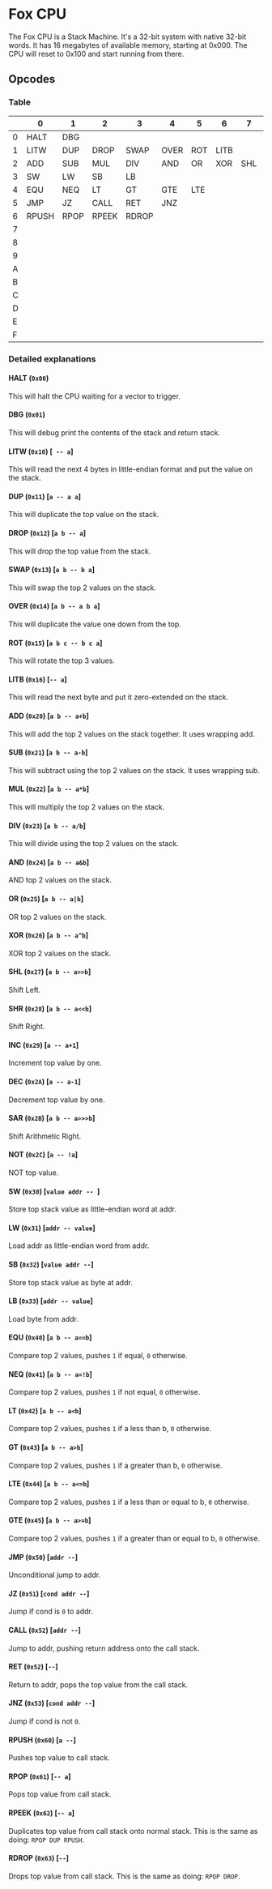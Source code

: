 # Fox CPU

The Fox CPU is a Stack Machine.
It's a 32-bit system with native 32-bit words.
It has 16 megabytes of available memory, starting at 0x000.
The CPU will reset to 0x100 and start running from there.

## Opcodes

### Table 

|      | 0     | 1    | 2     | 3     | 4    | 5    | 6    | 7    | 8    | 9    | A    | B    | C    | D    | E    | F    |
| ---- | ----- | ---- | ----- | ----- | ---- | ---- | ---- | ---- | ---- | ---- | ---- | ---- | ---- | ---- | ---- | ---- |
| 0    | HALT  | DBG  |       |       |      |      |      |      |      |      |      |      |      |      |      |      |
| 1    | LITW  | DUP  | DROP  | SWAP  | OVER | ROT  | LITB |      |      |      |      |      |      |      |      |      |
| 2    | ADD   | SUB  | MUL   | DIV   | AND  | OR   | XOR  | SHL  | SHR  | INC  | DEC  | SAR  | NOT  |      |      |      |
| 3    | SW    | LW   | SB    | LB    |      |      |      |      |      |      |      |      |      |      |      |      |
| 4    | EQU   | NEQ  | LT    | GT    | GTE  | LTE  |      |      |      |      |      |      |      |      |      |      |
| 5    | JMP   | JZ   | CALL  | RET   | JNZ  |      |      |      |      |      |      |      |      |      |      |      |
| 6    | RPUSH | RPOP | RPEEK | RDROP |      |      |      |      |      |      |      |      |      |      |      |      |
| 7    |       |      |       |       |      |      |      |      |      |      |      |      |      |      |      |      |
| 8    |       |      |       |       |      |      |      |      |      |      |      |      |      |      |      |      |
| 9    |       |      |       |       |      |      |      |      |      |      |      |      |      |      |      |      |
| A    |       |      |       |       |      |      |      |      |      |      |      |      |      |      |      |      |
| B    |       |      |       |       |      |      |      |      |      |      |      |      |      |      |      |      |
| C    |       |      |       |       |      |      |      |      |      |      |      |      |      |      |      |      |
| D    |       |      |       |       |      |      |      |      |      |      |      |      |      |      |      |      |
| E    |       |      |       |       |      |      |      |      |      |      |      |      |      |      |      |      |
| F    |       |      |       |       |      |      |      |      |      |      |      |      |      |      |      |      |

### Detailed explanations
#### HALT (`0x00`)
This will halt the CPU waiting for a vector to trigger.

#### DBG (`0x01`)
This will debug print the contents of the stack and return stack.

#### LITW (`0x10`) [` -- a`]
This will read the next 4 bytes in little-endian format and put the value on the stack.

#### DUP (`0x11`) [`a -- a a`]
This will duplicate the top value on the stack.

#### DROP (`0x12`) [`a b -- a`]
This will drop the top value from the stack.

#### SWAP (`0x13`) [`a b -- b a`]
This will swap the top 2 values on the stack.

#### OVER (`0x14`) [`a b -- a b a`]
This will duplicate the value one down from the top.

#### ROT (`0x15`) [`a b c -- b c a`]
This will rotate the top 3 values.

#### LITB (`0x16`) [`-- a`]
This will read the next byte and put it zero-extended on the stack.

#### ADD (`0x20`) [`a b -- a+b`]
This will add the top 2 values on the stack together. It uses wrapping add.

#### SUB (`0x21`) [`a b -- a-b`]
This will subtract using the top 2 values on the stack. It uses wrapping sub.

#### MUL (`0x22`) [`a b -- a*b`]
This will multiply the top 2 values on the stack.

#### DIV (`0x23`) [`a b -- a/b`]
This will divide using the top 2 values on the stack.

#### AND (`0x24`) [`a b -- a&b`]
AND top 2 values on the stack.

#### OR (`0x25`) [`a b -- a|b`]
OR top 2 values on the stack.

#### XOR (`0x26`) [`a b -- a^b`]
XOR top 2 values on the stack.

#### SHL (`0x27`) [`a b -- a>>b`]
Shift Left.

#### SHR (`0x28`) [`a b -- a<<b`]
Shift Right.

#### INC (`0x29`) [`a -- a+1`]
Increment top value by one.

#### DEC (`0x2A`) [`a -- a-1`]
Decrement top value by one.

#### SAR (`0x2B`) [`a b -- a>>>b`]
Shift Arithmetic Right.

#### NOT (`0x2C`) [`a -- !a`]
NOT top value.

#### SW (`0x30`) [`value addr -- `]
Store top stack value as little-endian word at addr.

#### LW (`0x31`) [`addr -- value`]
Load addr as little-endian word from addr.

#### SB (`0x32`) [`value addr --`]
Store top stack value as byte at addr.

#### LB (`0x33`) [`addr -- value`]
Load byte from addr.

#### EQU (`0x40`) [`a b -- a==b`]
Compare top 2 values, pushes `1` if equal, `0` otherwise.

#### NEQ (`0x41`) [`a b -- a=!b`]
Compare top 2 values, pushes `1` if  not equal, `0` otherwise.

#### LT (`0x42`) [`a b -- a<b`]
Compare top 2 values, pushes `1` if a less than b, `0` otherwise.

#### GT (`0x43`) [`a b -- a>b`]
Compare top 2 values, pushes `1` if a greater than b, `0` otherwise.

#### LTE (`0x44`) [`a b -- a<=b`]
Compare top 2 values, pushes `1` if a less than or equal to b, `0` otherwise.

#### GTE (`0x45`) [`a b -- a>=b`]
Compare top 2 values, pushes `1` if a greater than or equal to b, `0` otherwise.

#### JMP (`0x50`) [`addr --`]
Unconditional jump to addr.

#### JZ (`0x51`) [`cond addr --`]
Jump if cond is `0` to addr.

#### CALL (`0x52`) [`addr --`]
Jump to addr, pushing return address onto the call stack.

#### RET (`0x52`) [`--`]
Return to addr, pops the top value from the call stack.

#### JNZ (`0x53`) [`cond addr --`]
Jump if cond is not `0`.

#### RPUSH (`0x60`) [`a --`]
Pushes top value to call stack.

#### RPOP (`0x61`) [`-- a`]
Pops top value from call stack.

#### RPEEK (`0x62`) [`-- a`]
Duplicates top value from call stack onto normal stack.
This is the same as doing: `RPOP DUP RPUSH`.

#### RDROP (`0x63`) [`--`]
Drops top value from call stack.
This is the same as doing: `RPOP DROP`.